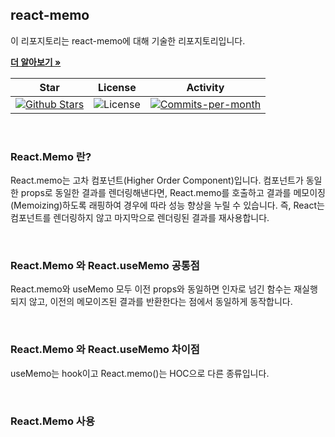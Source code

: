 ## react-memo

이 리포지토리는 react-memo에 대해 기술한 리포지토리입니다. <br />

<a href="https://github.com/devncore/devncore"><strong>더 알아보기 »</strong></a>
 
| Star | License | Activity |
|:----:|:-------:|:--------:|
| <a href="https://github.com/devncore/docs/stargazers"><img src="https://img.shields.io/github/stars/devncore/docs" alt="Github Stars"></a> | <img src="https://img.shields.io/github/license/devncore/docs" alt="License"> | <a href="https://github.com/devncore/docs/pulse"><img src="https://img.shields.io/github/commit-activity/m/devncore/docs" alt="Commits-per-month"></a> |

<br />

### React.Memo 란?
React.memo는 고차 컴포넌트(Higher Order Component)입니다.
컴포넌트가 동일한 props로 동일한 결과를 렌더링해낸다면, React.memo를 호출하고 결과를 메모이징(Memoizing)하도록 래핑하여 경우에 따라 성능 향상을 누릴 수 있습니다. 즉, React는 컴포넌트를 렌더링하지 않고 마지막으로 렌더링된 결과를 재사용합니다.

<br />

### React.Memo 와 React.useMemo 공통점
React.memo와 useMemo 모두 이전 props와 동일하면 인자로 넘긴 함수는 재실행되지 않고, 이전의 메모이즈된 결과를 반환한다는 점에서 동일하게 동작합니다.

<br />

### React.Memo 와 React.useMemo 차이점
useMemo는 hook이고 React.memo()는 HOC으로 다른 종류입니다.

<br />

### React.Memo 사용

